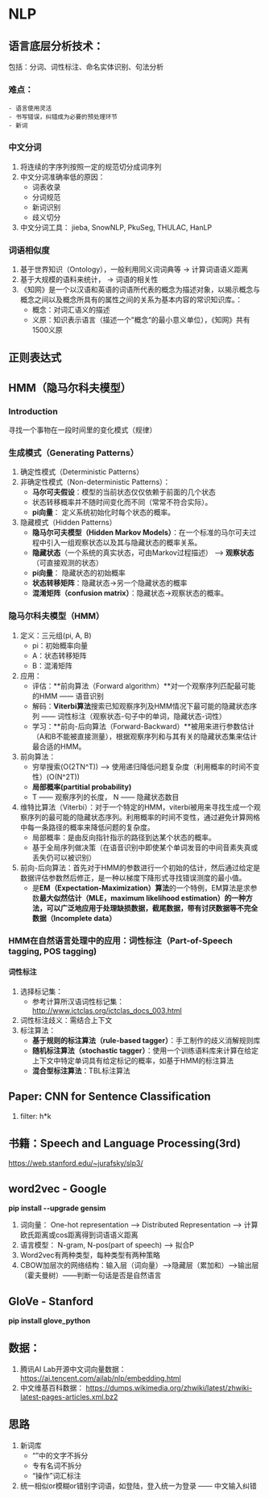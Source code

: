 # NLP 
## 语言底层分析技术：
包括：分词、词性标注、命名实体识别、句法分析
### 难点： 
    - 语言使用灵活
    - 书写错误，纠错成为必要的预处理环节
    - 新词
### 中文分词
1. 将连续的字序列按照一定的规范切分成词序列
2. 中文分词准确率低的原因：
    - 词表收录
    - 分词规范
    - 新词识别
    - 歧义切分
3. 中文分词工具： jieba, SnowNLP, PkuSeg, THULAC, HanLP
### 词语相似度
1. 基于世界知识（Ontology），一般利用同义词词典等 -> 计算词语语义距离
2. 基于大规模的语料来统计， -> 词语的相关性
3. 《知网》是一个以汉语和英语的词语所代表的概念为描述对象，以揭示概念与概念之间以及概念所具有的属性之间的关系为基本内容的常识知识库。：
    - 概念：对词汇语义的描述
    - 义原：知识表示语言（描述一个”概念“的最小意义单位），《知网》共有1500义原

## 正则表达式

## HMM（隐马尔科夫模型）
### Introduction
寻找一个事物在一段时间里的变化模式（规律）
### 生成模式（Generating Patterns）
1. 确定性模式（Deterministic Patterns）
2. 非确定性模式（Non-deterministic Patterns）：
    - **马尔可夫假设**：模型的当前状态仅仅依赖于前面的几个状态
    - 状态转移概率并不随时间变化而不同（常常不符合实际）。
    - **pi向量**： 定义系统初始化时每个状态的概率。
3. 隐藏模式（Hidden Patterns）
    - **隐马尔可夫模型（Hidden Markov Models）**：在一个标准的马尔可夫过程中引入一组观察状态以及其与隐藏状态的概率关系。
    - **隐藏状态**（一个系统的真实状态，可由Markov过程描述） --> **观察状态**（可直接观测的状态）
    - **pi向量**： 隐藏状态的初始概率
    - **状态转移矩阵**：隐藏状态->另一个隐藏状态的概率
    - **混淆矩阵（confusion matrix）**：隐藏状态->观察状态的概率。
### 隐马尔科夫模型（HMM）
1. 定义：三元组(pi, A, B)
    - pi：初始概率向量
    - A：状态转移矩阵
    - B：混淆矩阵
2. 应用：
    - 评估：**前向算法（Forward algorithm）**对一个观察序列匹配最可能的HMM —— 语音识别
    - 解码：**Viterbi算法**搜索已知观察序列及HMM情况下最可能的隐藏状态序列 —— 词性标注（观察状态-句子中的单词，隐藏状态-词性）
    - 学习：**前向-后向算法（Forward-Backward）**被用来进行参数估计（A和B不能被直接测量），根据观察序列和与其有关的隐藏状态集来估计最合适的HMM。
3. 前向算法：
    - 穷举搜索(O(2TN^T)) --> 使用递归降低问题复杂度（利用概率的时间不变性）(O(N^2T))
    - **局部概率(partitial probability)**
    - T —— 观察序列的长度， N —— 隐藏状态数目
4. 维特比算法（Viterbi）：对于一个特定的HMM，viterbi被用来寻找生成一个观察序列的最可能的隐藏状态序列。利用概率的时间不变性，通过避免计算网格中每一条路径的概率来降低问题的复杂度。
    - 局部概率：是由反向指针指示的路径到达某个状态的概率。
    - 基于全局序列做决策（在语音识别中即使某个单词发音的中间音素失真或丢失仍可以被识别）
5. 前向-后向算法：首先对于HMM的参数进行一个初始的估计，然后通过给定是数据评估参数然后修正，是一种以梯度下降形式寻找错误测度的最小值。
    - 是**EM（Expectation-Maximization）算法**的一个特例，EM算法是求参数**最大似然估计（MLE，maximum likelihood estimation）**的一种方法，可以广泛地应用于处理缺损数据，截尾数据，带有讨厌数据等**不完全数据（Incomplete data）**
### HMM在自然语言处理中的应用：词性标注（Part-of-Speech tagging, POS tagging)
#### 词性标注
1. 选择标记集：
    - 参考计算所汉语词性标记集： http://www.ictclas.org/ictclas_docs_003.html
2. 词性标注歧义：需结合上下文
3. 标注算法：
    - **基于规则的标注算法（rule-based tagger）**：手工制作的歧义消解规则库
    - **随机标注算法（stochastic tagger）**：使用一个训练语料库来计算在给定上下文中特定单词具有给定标记的概率，如基于HMM的标注算法
    - **混合型标注算法**：TBL标注算法
    
    
## Paper: CNN for Sentence Classification
1. filter: h*k

## 书籍：Speech and Language Processing(3rd)
https://web.stanford.edu/~jurafsky/slp3/

## word2vec - Google
**pip install --upgrade gensim**
1. 词向量： One-hot representation --> Distributed Representation --> 计算欧氏距离或cos距离得到词语语义距离
2. 语言模型： N-gram, N-pos(part of speech) --> 拟合P
3. Word2vec有两种类型，每种类型有两种策略
4. CBOW加层次的网络结构：输入层（词向量）-->隐藏层（累加和）-->输出层（霍夫曼树）——判断一句话是否是自然语言

## GloVe - Stanford
**pip install glove_python**

## 数据：
1. 腾讯AI Lab开源中文词向量数据：https://ai.tencent.com/ailab/nlp/embedding.html
2. 中文维基百科数据： https://dumps.wikimedia.org/zhwiki/latest/zhwiki-latest-pages-articles.xml.bz2

## 思路
1. 新词库
    - “”中的文字不拆分
    - 专有名词不拆分
    - “操作”词汇标注
2. 统一相似or模糊or错别字词语，如登陆，登入统一为登录 —— 中文输入纠错
